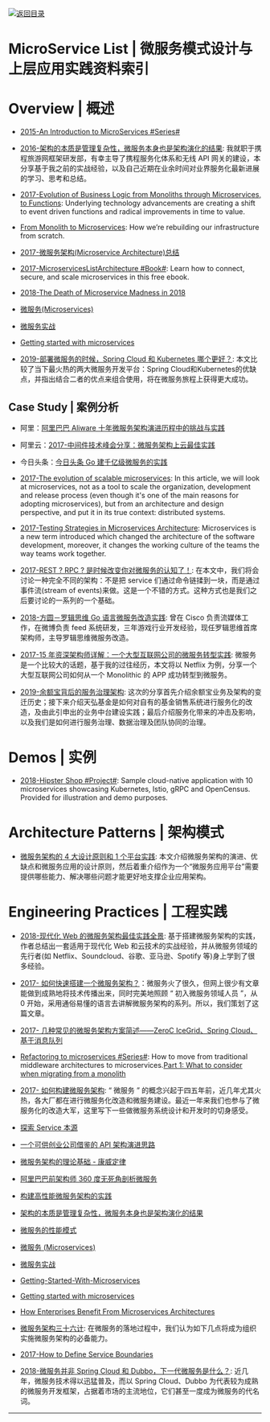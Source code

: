 [![返回目录](https://user-images.githubusercontent.com/5803001/38079637-ff0abcf0-3371-11e8-9b76-ad651620afc7.jpg)](https://github.com/wx-chevalier/Awesome-Lists)

# MicroService List | 微服务模式设计与上层应用实践资料索引

# Overview | 概述

- [2015-An Introduction to MicroServices #Series#](https://auth0.com/blog/2015/09/04/an-introduction-to-microservices-part-1/)

- [2016-架构的本质是管理复杂性，微服务本身也是架构演化的结果](https://parg.co/YUM): 我就职于携程旅游网框架研发部，有幸主导了携程服务化体系和无线 API 网关的建设，本分享基于我之前的实战经验，以及自己近期在业余时间对业界服务化最新进展的学习、思考和总结。

- [2017-Evolution of Business Logic from Monoliths through Microservices, to Functions](http://6me.us/bR50k): Underlying technology advancements are creating a shift to event driven functions and radical improvements in time to value.

- [From Monolith to Microservices](https://blog.poki.com/from-monolith-to-microservices-b16bae1d6c9d#.iof40icta): How we’re rebuilding our infrastructure from scratch.

- [2017-微服务架构(Microservice Architecture)总结](https://parg.co/b22)

- [2017-MicroservicesListArchitecture #Book#](https://parg.co/U6h): Learn how to connect, secure, and scale microservices in this free ebook.

- [2018-The Death of Microservice Madness in 2018](http://www.dwmkerr.com/the-death-of-microservice-madness-in-2018/)

- [微服务(Microservices)](http://blog.csdn.net/wurenhai/article/details/37659335)

- [微服务实战](http://kb.cnblogs.com/page/521880/)

- [Getting started with microservices](https://blog.ruxit.com/microservices/)

- [2019-部署微服务的时候，Spring Cloud 和 Kubernetes 哪个更好？](http://dockone.io/m/article/2896): 本文比较了当下最火热的两大微服务开发平台：Spring Cloud和Kubernetes的优缺点，并指出结合二者的优点来组合使用，将在微服务旅程上获得更大成功。

## Case Study | 案例分析

- 阿里：[阿里巴巴 Aliware 十年微服务架构演进历程中的挑战与实践](https://parg.co/b2j)

- 阿里云：[2017-中间件技术峰会分享：微服务架构上云最佳实践](http://jm.taobao.org/2017/08/07/20170807/)

- 今日头条：[今日头条 Go 建千亿级微服务的实践](https://zhuanlan.zhihu.com/p/26695984)

- [2017-The evolution of scalable microservices](https://www.oreilly.com/ideas/the-evolution-of-scalable-microservices): In this article, we will look at microservices, not as a tool to scale the organization, development and release process (even though it's one of the main reasons for adopting microservices), but from an architecture and design perspective, and put it in its true context: distributed systems.

- [2017-Testing Strategies in Microservices Architecture](https://parg.co/bec): Microservices is a new term introduced which changed the architecture of the software development, moreover, it changes the working culture of the teams the way teams work together.

- [2017-REST ? RPC ? 是时候改变你对微服务的认知了！](https://mp.weixin.qq.com/s/HTeQNU-1P-hWloEdjl1QYg): 在本文中，我们将会讨论一种完全不同的架构：不是把 service 们通过命令链揉到一块，而是通过事件流(stream of events)来做。这是一个不错的方式。这种方式也是我们之后要讨论的一系列的一个基础。

- [2018-方圆－罗辑思维 Go 语言微服务改造实践](https://mp.weixin.qq.com/s/WtRcGWauZJ7gkwz23QIm4A): 曾在 Cisco 负责流媒体工作，在微博负责 feed 系统研发，三年游戏行业开发经验，现任罗辑思维首席架构师，主导罗辑思维微服务改造。

- [2017-15 年资深架构师详解：一个大型互联网公司的微服务转型实践](http://mp.weixin.qq.com/s/aOCd2fxIY_y3jwWo-Bfu3g): 微服务是一个比较大的话题，基于我的过往经历，本文将以 Netflix 为例，分享一个大型互联网公司如何从一个 Monolithic 的 APP 成功转型到微服务。

- [2019-余额宝背后的服务治理架构](https://mp.weixin.qq.com/s/R5pNKHBPJno-eI5BificjQ): 这次的分享首先介绍余额宝业务及架构的变迁历史；接下来介绍天弘基金是如何对自有的基金销售系统进行服务化的改造，及由此引申出的业务中台建设实践；最后介绍服务化带来的冲击及影响，以及我们是如何进行服务治理、数据治理及团队协同的治理。

# Demos | 实例

- [2018-Hipster Shop #Project#](https://github.com/GoogleCloudPlatform/microservices-demo): Sample cloud-native application with 10 microservices showcasing Kubernetes, Istio, gRPC and OpenCensus. Provided for illustration and demo purposes.

# Architecture Patterns | 架构模式

- [微服务架构的 4 大设计原则和 1 个平台实践](https://mp.weixin.qq.com/s/dmPhaERxkDlC2lbzgJIMgg):
  本文介绍微服务架构的演进、优缺点和微服务应用的设计原则，然后着重介绍作为一个“微服务应用平台”需要提供哪些能力、解决哪些问题才能更好地支撑企业应用架构。

# Engineering Practices | 工程实践

- [2018-现代化 Web 的微服务架构最佳实践全景](https://parg.co/U9D): 基于搭建微服务架构的实践，作者总结出一套适用于现代化 Web 和云技术的实战经验，并从微服务领域的先行者(如 Netflix、Soundcloud、谷歌、亚马逊、Spotify 等)身上学到了很多经验。

- [2017- 如何快速搭建一个微服务架构？](http://mp.weixin.qq.com/s/aR_gz8Ns6ndegCc9WDT6fQ)：微服务火了很久，但网上很少有文章能做到成熟地将技术传播出来，同时完美地照顾 “ 初入微服务领域人员 ”，从 0 开始，采用通俗易懂的语言去讲解微服务架构的系列。所以，我们策划了这篇文章。

- [2017- 几种常见的微服务架构方案简述——ZeroC IceGrid、Spring Cloud、基于消息队列](http://www.broadview.com.cn/article/348)

- [Refactoring to microservices #Series#](https://parg.co/b2z): How to move from traditional middleware architectures to microservices.[Part 1: What to consider when migrating from a monolith](https://parg.co/b2z)

- [2017- 如何构建微服务架构](http://www.jianshu.com/p/77ce2dbd1d6e): “ 微服务 ” 的概念兴起于四五年前，近几年尤其火热，各大厂都在进行微服务化改造和微服务建设。最近一年来我们也参与了微服务化的改造大军，这里写下一些做微服务系统设计和开发时的切身感受。

- [探索 Service 本源](https://drive.wps.cn/view/l/c082daaed0c2454c8cb32c76c9af2d88)

- [一个可供创业公司借鉴的 API 架构演进思路 ](https://parg.co/U13)

- [微服务架构的理论基础 - 康威定律](https://yq.aliyun.com/articles/8611?f=tt)

- [阿里巴巴前架构师 360 度无死角剖析微服务](https://my.oschina.net/osccreate/blog/785004)

- [构建高性能微服务架构的实践](http://mp.weixin.qq.com/s?__biz=MzI4MjE3MTcwNA==&mid=2664335032&idx=1&sn=bdc4586829883f256919cb2c719c6d61)

- [架构的本质是管理复杂性，微服务本身也是架构演化的结果](http://mp.weixin.qq.com/s?__biz=MzA5Nzc4OTA1Mw==&mid=411129391&idx=1&sn=ebf06fb5cc4a5f57f86341ba4114cab8&scene=0#wechat_redirect)

- [微服务的性能模式](http://blog.oneapm.com/apm-tech/657.html)

- [微服务 (Microservices)](http://blog.csdn.net/wurenhai/article/details/37659335)

- [微服务实战](http://kb.cnblogs.com/page/521880/)

- [Getting-Started-With-Microservices](https://dzone.com/refcardz/getting-started-with-microservices)

- [Getting started with microservices](https://blog.ruxit.com/microservices/)

- [How Enterprises Benefit From Microservices Architectures](https://blog.risingstack.com/how-enterprises-benefit-from-microservices-architectures/)

- [微服务架构三十六计](https://mp.weixin.qq.com/s/thflf4uFrC2059X9OZ1Frg): 在微服务的落地过程中，我们认为如下几点将成为组织实施微服务架构的必备能力。

- [2017-How to Define Service Boundaries](https://hackernoon.com/how-to-define-service-boundaries-251c4fc0f205?source=linkShare-fe48c4221a4c-1516851130)

- [2018-微服务并非 Spring Cloud 和 Dubbo，下一代微服务是什么？](https://mp.weixin.qq.com/s/qkXa3VszeMquhTodUtYMbQ): 近几年，微服务技术得以迅猛普及，而以 Spring Cloud、Dubbo 为代表较为成熟的微服务开发框架，占据着市场的主流地位，它们甚至一度成为微服务的代名词。

---
